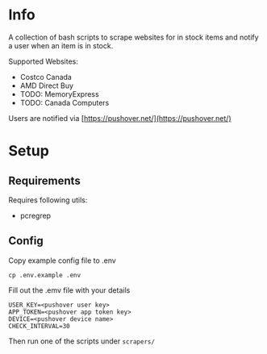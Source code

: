 # Info
A collection of bash scripts to scrape websites for in stock items and notify a user when an item is in stock.

Supported Websites:
- Costco Canada
- AMD Direct Buy
- TODO: MemoryExpress
- TODO: Canada Computers

Users are notified via [https://pushover.net/](https://pushover.net/)

# Setup
## Requirements
Requires following utils:
- pcregrep
## Config
Copy example config file to .env
```
cp .env.example .env
```
Fill out the .emv file with your details
```
USER_KEY=<pushover user key>
APP_TOKEN=<pushover app token key>
DEVICE=<pushover device name>
CHECK_INTERVAL=30
```
Then run one of the scripts under `scrapers/`